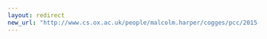 ```yaml
---
layout: redirect
new_url: "http://www.cs.ox.ac.uk/people/malcolm.harper/cogges/pcc/2015-01/index.html"
---
```

